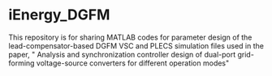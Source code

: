 # iEnergy_DGFM
This repository is for sharing MATLAB codes for parameter design of the lead-compensator-based DGFM VSC and PLECS simulation files used in the paper, " Analysis and synchronization controller design of dual-port grid-forming voltage-source converters for different operation modes"

